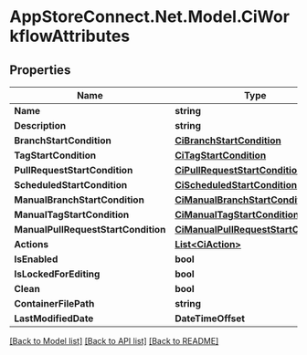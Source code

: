# AppStoreConnect.Net.Model.CiWorkflowAttributes

## Properties

Name | Type | Description | Notes
------------ | ------------- | ------------- | -------------
**Name** | **string** |  | [optional] 
**Description** | **string** |  | [optional] 
**BranchStartCondition** | [**CiBranchStartCondition**](CiBranchStartCondition.md) |  | [optional] 
**TagStartCondition** | [**CiTagStartCondition**](CiTagStartCondition.md) |  | [optional] 
**PullRequestStartCondition** | [**CiPullRequestStartCondition**](CiPullRequestStartCondition.md) |  | [optional] 
**ScheduledStartCondition** | [**CiScheduledStartCondition**](CiScheduledStartCondition.md) |  | [optional] 
**ManualBranchStartCondition** | [**CiManualBranchStartCondition**](CiManualBranchStartCondition.md) |  | [optional] 
**ManualTagStartCondition** | [**CiManualTagStartCondition**](CiManualTagStartCondition.md) |  | [optional] 
**ManualPullRequestStartCondition** | [**CiManualPullRequestStartCondition**](CiManualPullRequestStartCondition.md) |  | [optional] 
**Actions** | [**List&lt;CiAction&gt;**](CiAction.md) |  | [optional] 
**IsEnabled** | **bool** |  | [optional] 
**IsLockedForEditing** | **bool** |  | [optional] 
**Clean** | **bool** |  | [optional] 
**ContainerFilePath** | **string** |  | [optional] 
**LastModifiedDate** | **DateTimeOffset** |  | [optional] 

[[Back to Model list]](../README.md#documentation-for-models) [[Back to API list]](../README.md#documentation-for-api-endpoints) [[Back to README]](../README.md)

